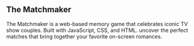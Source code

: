 ## The Matchmaker
The Matchmaker is a web-based memory game that celebrates iconic TV show couples. Built with JavaScript, CSS, and HTML. uncover the perfect matches that bring together your favorite on-screen romances.
